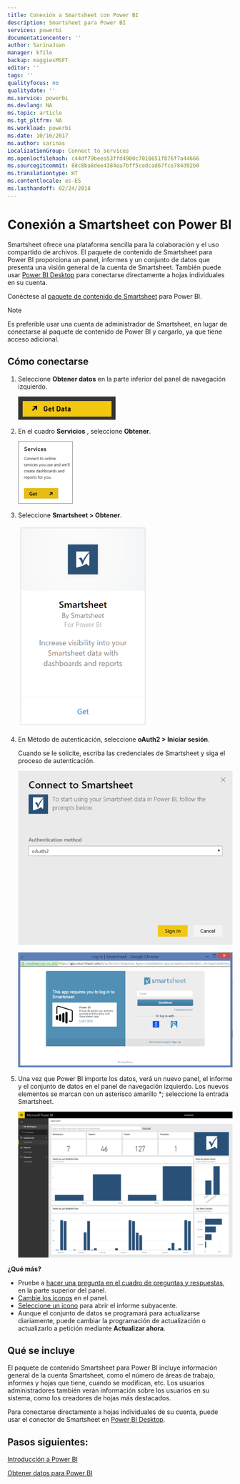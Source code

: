 ```yaml
---
title: Conexión a Smartsheet con Power BI
description: Smartsheet para Power BI
services: powerbi
documentationcenter: ''
author: SarinaJoan
manager: kfile
backup: maggiesMSFT
editor: ''
tags: ''
qualityfocus: no
qualitydate: ''
ms.service: powerbi
ms.devlang: NA
ms.topic: article
ms.tgt_pltfrm: NA
ms.workload: powerbi
ms.date: 10/16/2017
ms.author: sarinas
LocalizationGroup: Connect to services
ms.openlocfilehash: c44df79beea53ffd4900c7016651f876f7a44666
ms.sourcegitcommit: 88c8ba8dee4384ea7bff5cedcad67fce784d92b0
ms.translationtype: HT
ms.contentlocale: es-ES
ms.lasthandoff: 02/24/2018
---
```

# <a name="connect-to-smartsheet-with-power-bi"></a>Conexión a Smartsheet con Power BI
Smartsheet ofrece una plataforma sencilla para la colaboración y el uso compartido de archivos. El paquete de contenido de Smartsheet para Power BI proporciona un panel, informes y un conjunto de datos que presenta una visión general de la cuenta de Smartsheet. También puede usar [Power BI Desktop](desktop-connect-to-data.md) para conectarse directamente a hojas individuales en su cuenta. 

Conéctese al [paquete de contenido de Smartsheet](https://app.powerbi.com/groups/me/getdata/services/smartsheet) para Power BI.

>[!NOTE]
>Es preferible usar una cuenta de administrador de Smartsheet, en lugar de conectarse al paquete de contenido de Power BI y cargarlo, ya que tiene acceso adicional.

## <a name="how-to-connect"></a>Cómo conectarse
1. Seleccione **Obtener datos** en la parte inferior del panel de navegación izquierdo.
   
   ![](media/service-connect-to-smartsheet/pbi_getdata.png)
2. En el cuadro **Servicios** , seleccione **Obtener**.
   
   ![](media/service-connect-to-smartsheet/pbi_getservices.png) 
3. Seleccione **Smartsheet \> Obtener**.
   
   ![](media/service-connect-to-smartsheet/smartsheet.png)
4. En Método de autenticación, seleccione **oAuth2 \> Iniciar sesión**.
   
   Cuando se le solicite, escriba las credenciales de Smartsheet y siga el proceso de autenticación.
   
   ![](media/service-connect-to-smartsheet/creds.png)
   
   ![](media/service-connect-to-smartsheet/creds2.png)
5. Una vez que Power BI importe los datos, verá un nuevo panel, el informe y el conjunto de datos en el panel de navegación izquierdo. Los nuevos elementos se marcan con un asterisco amarillo \*; seleccione la entrada Smartsheet.
   
   ![](media/service-connect-to-smartsheet/dashboard.png)

**¿Qué más?**

* Pruebe a [hacer una pregunta en el cuadro de preguntas y respuestas](power-bi-q-and-a.md), en la parte superior del panel.
* [Cambie los iconos](service-dashboard-edit-tile.md) en el panel.
* [Seleccione un icono](service-dashboard-tiles.md) para abrir el informe subyacente.
* Aunque el conjunto de datos se programará para actualizarse diariamente, puede cambiar la programación de actualización o actualizarlo a petición mediante **Actualizar ahora**.

## <a name="whats-included"></a>Qué se incluye
El paquete de contenido Smartsheet para Power BI incluye información general de la cuenta Smartsheet, como el número de áreas de trabajo, informes y hojas que tiene, cuando se modifican, etc. Los usuarios administradores también verán información sobre los usuarios en su sistema, como los creadores de hojas más destacados.  

Para conectarse directamente a hojas individuales de su cuenta, puede usar el conector de Smartsheet en [Power BI Desktop](desktop-connect-to-data.md).  

## <a name="next-steps"></a>Pasos siguientes:

[Introducción a Power BI](service-get-started.md)

[Obtener datos para Power BI](service-get-data.md)